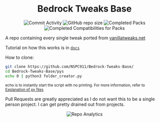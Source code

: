 <div align="center">
	
# Bedrock Tweaks Base

![Commit Activity](https://img.shields.io/github/commit-activity/w/NSPC911/Bedrock-Tweaks-Base?style=for-the-badge&label=Commits&color=purple)
![GitHub repo size](https://img.shields.io/github/repo-size/NSPC911/Bedrock-Tweaks-Base?style=for-the-badge&label=Size&color=pink)
![Completed Packs](https://img.shields.io/badge/Packs-368%2F381-blue?style=for-the-badge&color=green)
![Completed Compatibilities for Packs](https://img.shields.io/badge/Compatibilities-20%2F51-blue?style=for-the-badge&color=red)

</div>
<div align="left">

A repo containing every single tweak ported from <a href="https://vanillatweaks.net/picker/resource-packs">vanillatweaks.net</a>

Tutorial on how this works is in <a href="https://github.com/NSPC911/Bedrock-Tweaks-Base/tree/main/docs"><code>docs</code></a>

How to clone:

```bash
git clone https://github.com/NSPC911/Bedrock-Tweaks-Base/
cd Bedrock-Tweaks-Base/pys
echo 0 | python3 folder_creator.py
```

<sub>echo is to instantly start the script with no printing. For more information, refer to [Explanation of py files](https://github.com/NSPC911/Bedrock-Tweaks-Base/blob/main/docs/Explanation%20of%20py%20files.md)</sub>

Pull Requests are greatly appreciated as I do not want this to be a single person project. I can get pretty drained out from projects.
</div>
<div align=center>

![Repo Analytics](https://repobeats.axiom.co/api/embed/10e365135c3e52c23d522622b87dee249a676978.svg)

</div>
